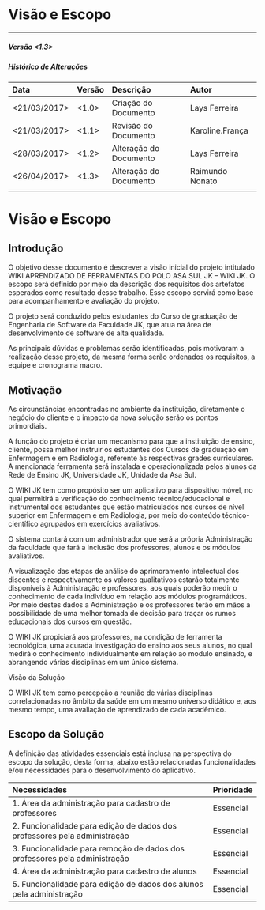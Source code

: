 



# Visão e Escopo

---

##### Versão &lt;1.3&gt;

##### **Histórico de Alterações**

| **Data** | **Versão** | **Descrição** | **Autor** |
| :--- | :--- | :--- | :--- |
| &lt;21/03/2017&gt; | &lt;1.0&gt; | Criação do Documento | Lays Ferreira |
| &lt;21/03/2017&gt; | &lt;1.1&gt; | Revisão do Documento | Karoline.França |
| &lt;28/03/2017&gt; | &lt;1.2&gt; | Alteração do Documento | Lays Ferreira |
| &lt;26/04/2017&gt; | &lt;1.3&gt; | Alteração do Documento | Raimundo Nonato |
|  |  |  |  |

























# Visão e Escopo

## Introdução

O objetivo desse documento é descrever a visão inicial do projeto intitulado WIKI APRENDIZADO DE FERRAMENTAS DO POLO ASA SUL JK – WIKI JK. O escopo será definido por meio da descrição dos requisitos dos artefatos esperados como resultado desse trabalho. Esse escopo servirá como base para acompanhamento e avaliação do projeto.

O projeto será conduzido pelos estudantes do Curso de graduação de Engenharia de Software da Faculdade JK, que atua na área de desenvolvimento de software de alta qualidade.

As principais dúvidas e problemas serão identificadas, pois motivaram a realização desse projeto, da mesma forma serão ordenados os requisitos, a equipe e cronograma macro.

## Motivação

As circunstâncias encontradas no ambiente da instituição, diretamente o negócio do cliente e o impacto da nova solução serão os pontos primordiais.

A função do projeto é criar um mecanismo para que a instituição de ensino, cliente, possa melhor instruir os estudantes dos Cursos de graduação em Enfermagem e em Radiologia, referente às respectivas grades curriculares. A mencionada ferramenta será instalada e operacionalizada pelos alunos da Rede de Ensino JK, Universidade JK, Unidade da Asa Sul.

O WIKI JK tem como propósito ser um aplicativo para dispositivo móvel, no qual permitirá a verificação do conhecimento técnico/educacional e instrumental dos estudantes que estão matriculados nos cursos de nível superior em Enfermagem e em Radiologia, por meio do conteúdo técnico-científico agrupados em exercícios avaliativos.

O sistema contará com um administrador que será a própria Administração da faculdade que fará a inclusão dos professores, alunos e os módulos avaliativos.

A visualização das etapas de análise do aprimoramento intelectual dos discentes e respectivamente os valores qualitativos estarão totalmente disponíveis à Administração e professores, aos quais poderão medir o conhecimento de cada indivíduo em relação aos módulos programáticos. Por meio destes dados a Administração e os professores terão em mãos a possibilidade de uma melhor tomada de decisão para traçar os rumos educacionais dos cursos em questão.

O WIKI JK propiciará aos professores, na condição de ferramenta tecnológica, uma acurada investigação do ensino aos seus alunos, no qual medirá o conhecimento individualmente em relação ao modulo ensinado, e abrangendo várias disciplinas em um único sistema.

Visão da Solução

O WIKI JK tem como percepção a reunião de várias disciplinas correlacionadas no âmbito da saúde em um mesmo universo didático e, aos mesmo tempo, uma avaliação de aprendizado de cada acadêmico.

## Escopo da Solução

A definição das atividades essenciais está inclusa na perspectiva do escopo da solução, desta forma, abaixo estão relacionadas funcionalidades e/ou necessidades para o desenvolvimento do aplicativo.

| **Necessidades** | **Prioridade** |
| :--- | :--- |
| 1. Área da administração para cadastro de professores | Essencial |
| 2. Funcionalidade para edição de dados dos professores pela administração | Essencial |
| 3. Funcionalidade para remoção de dados dos professores pela administração | Essencial |
| 4. Área da administração para cadastro de alunos | Essencial |
| 5. Funcionalidade para edição de dados dos alunos pela administração | Essencial |



